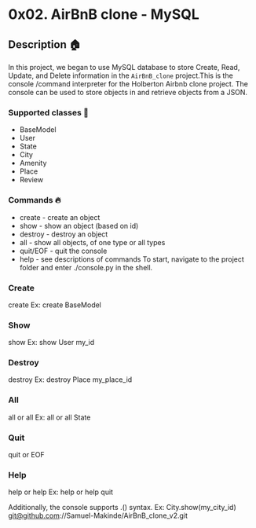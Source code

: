 # 0x02. AirBnB clone - MySQL

## Description :house:
In this project, we began to use MySQL database to store Create, Read, Update, and Delete information in the `AirBnB_clone` project.This is the console /command interpreter for the Holberton Airbnb clone project. The console can be used to store objects in and retrieve objects from a JSON.

### Supported classes :pencil:
* BaseModel
* User
* State
* City
* Amenity
* Place
* Review
### Commands :fire:
* create - create an object
* show - show an object (based on id)
* destroy - destroy an object
* all - show all objects, of one type or all types
* quit/EOF - quit the console
* help - see descriptions of commands
To start, navigate to the project folder and enter ./console.py in the shell.

### Create
create <class name> Ex: create BaseModel

### Show
show <class name> <object id> Ex: show User my_id

### Destroy
destroy <class name> <object id> Ex: destroy Place my_place_id

### All
all or all <class name> Ex: all or all State

### Quit
quit or EOF

### Help
help or help <command> Ex: help or help quit

Additionally, the console supports <class name>.<command>(<parameters>) syntax. Ex: City.show(my_city_id)
git@github.com://Samuel-Makinde/AirBnB_clone_v2.git
